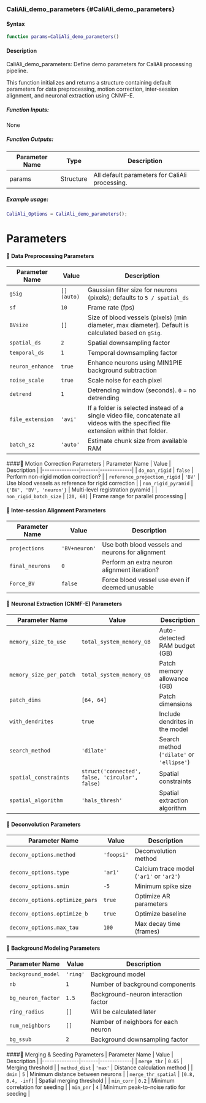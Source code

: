 ### CaliAli_demo_parameters {#CaliAli_demo_parameters}

#### Syntax
```matlab
function params=CaliAli_demo_parameters()
```

#### Description
CaliAli_demo_parameters: Define demo parameters for CaliAli processing pipeline.

This function initializes and returns a structure containing default parameters
for data preprocessing, motion correction, inter-session alignment, and neuronal
extraction using CNMF-E.

##### Function Inputs:
None

##### Function Outputs:
| Parameter Name | Type    | Description             |
|---------------|---------|-------------------------|
| params        | Structure | All default parameters for CaliAli processing. |

##### Example usage:
```matlab
CaliAli_Options = CaliAli_demo_parameters();
```
# Parameters

#### 📌 Data Preprocessing Parameters
| Parameter Name | Value | Description |
|------------------------------------|-------|-------------|
| `gSig` | `[] (auto)` | Gaussian filter size for neurons (pixels); defaults to `5 / spatial_ds` |
| `sf` | `10` | Frame rate (fps) |
| `BVsize` | `[]` | Size of blood vessels (pixels) \[min diameter, max diameter\]. Default is calculated based on `gSig`. |
| `spatial_ds` | `2` | Spatial downsampling factor |
| `temporal_ds` | `1` | Temporal downsampling factor |
| `neuron_enhance`   | `true` | Enhance neurons using MIN1PIE background subtraction |
| `noise_scale` | `true` | Scale noise for each pixel |
| `detrend` | `1` | Detrending window (seconds). `0` = no detrending |
| `file_extension` | `'avi'` | If a folder is selected instead of a single video file, concatenate all videos with the specified file extension within that folder. |
| `batch_sz` | `'auto'` | Estimate chunk size from available RAM |

####📌 Motion Correction Parameters
| Parameter Name | Value | Description |
|---------------|-------|-------------|
| `do_non_rigid` | `false` | Perform non-rigid motion correction? |
| `reference_projection_rigid` | `'BV'` | Use blood vessels as reference for rigid correction |
| `non_rigid_pyramid` | `{'BV', 'BV', 'neuron'}` | Multi-level registration pyramid |
| `non_rigid_batch_size` | `[20, 60]` | Frame range for parallel processing |

#### 📌 Inter-session Alignment Parameters
| Parameter Name | Value | Description |
|---------------|-------|-------------|
| `projections` | `'BV+neuron'` | Use both blood vessels and neurons for alignment |
| `final_neurons` | `0` | Perform an extra neuron alignment iteration? |
| `Force_BV` | `false` | Force blood vessel use even if deemed unusable |

#### 📌 Neuronal Extraction (CNMF-E) Parameters
| Parameter Name | Value | Description |
|---------------|-------|-------------|
| `memory_size_to_use` | `total_system_memory_GB` | Auto-detected RAM budget (GB) |
| `memory_size_per_patch` | `total_system_memory_GB` | Patch memory allowance (GB) |
| `patch_dims` | `[64, 64]` | Patch dimensions |
| `with_dendrites` | `true` | Include dendrites in the model |
| `search_method` | `'dilate'` | Search method (`'dilate'` or `'ellipse'`) |
| `spatial_constraints` | `struct('connected', false, 'circular', false)` | Spatial constraints |
| `spatial_algorithm` | `'hals_thresh'` | Spatial extraction algorithm |

#### 📌 Deconvolution Parameters
| Parameter Name | Value | Description |
|---------------|-------|-------------|
| `deconv_options.method` | `'foopsi'` | Deconvolution method |
| `deconv_options.type` | `'ar1'` | Calcium trace model (`'ar1'` or `'ar2'`) |
| `deconv_options.smin` | `-5` | Minimum spike size |
| `deconv_options.optimize_pars` | `true` | Optimize AR parameters |
| `deconv_options.optimize_b` | `true` | Optimize baseline |
| `deconv_options.max_tau` | `100` | Max decay time (frames) |
#### 📌 Background Modeling Parameters
| Parameter Name | Value | Description |
|---------------|-------|-------------|
| `background_model` | `'ring'` | Background model |
| `nb` | `1` | Number of background components |
| `bg_neuron_factor` | `1.5` | Background-neuron interaction factor |
| `ring_radius` | `[]` | Will be calculated later |
| `num_neighbors` | `[]` | Number of neighbors for each neuron |
| `bg_ssub` | `2` | Background downsampling factor |

####📌 Merging & Seeding Parameters
| Parameter Name | Value | Description |
|---------------|-------|-------------|
| `merge_thr` | `0.65` | Merging threshold |
| `method_dist` | `'max'` | Distance calculation method |
| `dmin` | `5` | Minimum distance between neurons |
| `merge_thr_spatial` | `[0.8, 0.4, -inf]` | Spatial merging threshold |
| `min_corr` | `0.2` | Minimum correlation for seeding |
| `min_pnr` | `4` | Minimum peak-to-noise ratio for seeding |
